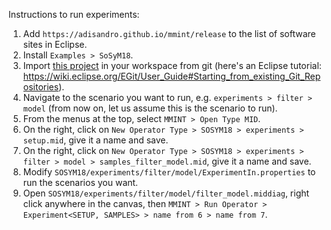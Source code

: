 Instructions to run experiments:

1. Add `https://adisandro.github.io/mmint/release` to the list of software sites in Eclipse.
2. Install `Examples > SoSyM18`.
3. Import [this project](https://github.com/adisandro/MMINT/tree/develop/examples/SOSYM18) in your workspace from git (here's an Eclipse tutorial: https://wiki.eclipse.org/EGit/User_Guide#Starting_from_existing_Git_Repositories).
4. Navigate to the scenario you want to run, e.g. `experiments > filter > model` (from now on, let us assume this is the scenario to run).
5. From the menus at the top, select `MMINT > Open Type MID`.
6. On the right, click on `New Operator Type > SOSYM18 > experiments > setup.mid`, give it a name and save.
7. On the right, click on `New Operator Type > SOSYM18 > experiments > filter > model > samples_filter_model.mid`, give it a name and save.
8. Modify `SOSYM18/experiments/filter/model/ExperimentIn.properties` to run the scenarios you want.
9. Open `SOSYM18/experiments/filter/model/filter_model.middiag`, right click anywhere in the canvas, then `MMINT > Run Operator > Experiment<SETUP, SAMPLES> > name from 6 > name from 7`.
